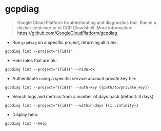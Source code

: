 # gcpdiag

> Google Cloud Platform troubleshooting and diagnostics tool.
> Run in a docker container or in GCP Cloudshell.
> More information: <https://github.com/GoogleCloudPlatform/gcpdiag>.

- Run `gcpdiag` on a specific project, returning all rules:

`gcpdiag lint --project="{{id}}"`

- Hide rules that are ok:

`gcpdiag lint --project="{{id}}" --hide-ok`

- Authenticate using a specific service account private key file:

`gcpdiag lint --project="{{id}}" --auth-key {{path/to/private_key}}`

- Search logs and metrics from a number of days back (default: 3 days):

`gcpdiag lint --project="{{id}}" --within-days {{1..infinity}}`

- Display help:

`gcpdiag lint --help`
